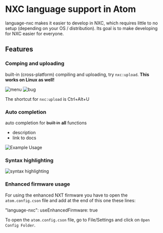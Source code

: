 # NXC language support in Atom

language-nxc makes it easier to develop in NXC, which requires little to no setup (depending on your OS / distribution). Its goal is to make developing for NXC easier for everyone.

## Features
### Comping and uploading
built-in (cross-platform) compiling and uploading, try `nxc:upload`. **This works on Linux as well!**

![menu](http://i.imgur.com/92Gd8cA.png)
![bug](http://i.imgur.com/6yuUSmT.png)

The shortcut for `nxc:upload` is Ctrl+Alt+U

### Auto completion
auto completion for ~~built in~~ **all** functions
- description
- link to docs

![Example Usage](http://i.imgur.com/I1v9dMs.gif)

### Syntax highlighting

![syntax highlighting](http://i.imgur.com/SrMTC46.png)

### Enhanced firmware usage

For using the enhanced NXT firmware you have to open the `atom.config.cson` file and add at the end of this one these lines:

"language-nxc":
      useEnhancedFirmware: true

To open the `atom.config.cson` file, go to File/Settings and click on `Open Config Folder`.
